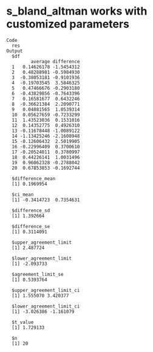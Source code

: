 # s_bland_altman works with customized parameters

    Code
      res
    Output
      $df
             average difference
      1   0.14626178 -1.5454312
      2   0.48288981 -0.5984930
      3  -0.38053181 -0.9101936
      4  -0.19703545  3.5846325
      5   0.47466676 -0.2903180
      6  -0.43829856 -0.7643396
      7   0.16581677  0.6432246
      8  -0.36621384  2.2090771
      9   0.04881565  1.0539314
      10  0.05627659 -0.7233299
      11  1.43523036  0.1531016
      12  0.14352775  0.4926310
      13 -0.11678448 -1.0089122
      14 -1.13425246 -2.1608948
      15 -0.12606432  2.5019905
      16 -0.22996409  0.3700610
      17 -0.20524011  0.3780997
      18  0.44226141  1.0031496
      19  0.96062328 -0.2788042
      20  0.67853853 -0.1692744
      
      $difference_mean
      [1] 0.1969954
      
      $ci_mean
      [1] -0.3414723  0.7354631
      
      $difference_sd
      [1] 1.392664
      
      $difference_se
      [1] 0.3114091
      
      $upper_agreement_limit
      [1] 2.487724
      
      $lower_agreement_limit
      [1] -2.093733
      
      $agreement_limit_se
      [1] 0.5393764
      
      $upper_agreement_limit_ci
      [1] 1.555070 3.420377
      
      $lower_agreement_limit_ci
      [1] -3.026386 -1.161079
      
      $t_value
      [1] 1.729133
      
      $n
      [1] 20
      

